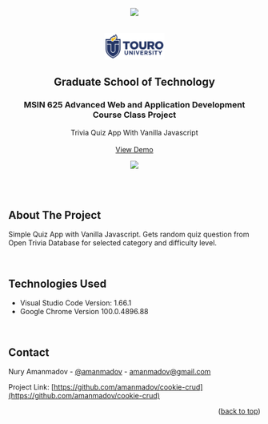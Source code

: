 <div align="center">
<p align="center"><img src="https://img.shields.io/badge/License-MIT-yellow.svg"></p>

<!-- PROJECT LOGO -->
<br/>
<div align="center">
    <img src="images/touro-university-logo-blue.png" width=120 alt="Touro University Logo">
    <h2 align="center">Graduate School of Technology</h2>
    <h3 align="center">MSIN 625 Advanced Web and Application Development Course Class Project</h3>
</div>
  

  <p align="center">
    Trivia Quiz App With Vanilla Javascript
    <br/> <br/>
    <a href="https://amanmadov.github.io/trivia-quiz-app/index.html">View Demo</a>
  </p>
</div>


<p align="center"><img src="https://amanmadov.github.io/trivia-quiz-app/images/screenshot.png"></p>

<br/><br/>

<!-- ABOUT THE PROJECT -->
## About The Project

Simple Quiz App with Vanilla Javascript. Gets random quiz question from Open Trivia Database for selected category and difficulty level.

<br/>

## Technologies Used
 - Visual Studio Code Version: 1.66.1
 - Google Chrome Version 100.0.4896.88

<br/>


<!-- CONTACT -->
## Contact

Nury Amanmadov - [@amanmadov](https://twitter.com/amanmadov) - amanmadov@gmail.com

Project Link: [https://github.com/amanmadov/cookie-crud](https://github.com/amanmadov/cookie-crud)

<p align="right">(<a href="#top">back to top</a>)</p>
